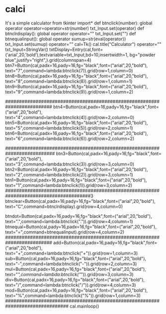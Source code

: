 # calci
It's a simple calculator 
from tkinter import*
def btnclick(number):
    global operator
    operator=operator+str(number)
    txt_Input.set(operator)
def btnclrdisplay():
    global operator
    operator=""
    txt_Input.set("")
def btnequalinput():
    global operator
    sumup=str(eval(operator))
    txt_Input.set(sumup)
    operator=""
cal=Tk()
cal.title("Calculator")
operator=""
txt_Input=StringVar()
txtDisplay=Entry(cal,font=('arial',20,'bold'),textvariable=txt_Input,bd=10,insertwidth=1,
                bg="powder blue",justify="right",).grid(columnspan=4)
btn7=Button(cal,padx=16,pady=16,fg="black",font=("arial",20,"bold"),
            text="7",command=lambda:btnclick(7)).grid(row=1,column=0)
btn8=Button(cal,padx=16,pady=16,fg="black",font=("arial",20,"bold"),
            text="8",command=lambda:btnclick(8)).grid(row=1,column=1)
btn9=Button(cal,padx=16,pady=16,fg="black",font=("arial",20,"bold"),
            text="9",command=lambda:btnclick(9)).grid(row=1,column=2)

#########################################################################
btn4=Button(cal,padx=16,pady=16,fg="black",font=("arial",20,"bold"),
            text="4",command=lambda:btnclick(4)).grid(row=2,column=0)
btn5=Button(cal,padx=16,pady=16,fg="black",font=("arial",20,"bold"),
            text="5",command=lambda:btnclick(5)).grid(row=2,column=1)
btn6=Button(cal,padx=16,pady=16,fg="black",font=("arial",20,"bold"),
            text="6",command=lambda:btnclick(6)).grid(row=2,column=2)

##########################################################################
btn3=Button(cal,padx=16,pady=16,fg="black",font=("arial",20,"bold"),
            text="3",command=lambda:btnclick(3)).grid(row=3,column=0)
btn2=Button(cal,padx=16,pady=16,fg="black",font=("arial",20,"bold"),
            text="2",command=lambda:btnclick(2)).grid(row=3,column=1)
btn1=Button(cal,padx=16,pady=16,fg="black",font=("arial",20,"bold"),
            text="1",command=lambda:btnclick(1)).grid(row=3,column=2)
#######################################################################################3
btnclear=Button(cal,padx=16,pady=16,fg="black",font=("arial",20,"bold"),
           text="C",command=btnclrdisplay).grid(row=4,column=0)


btndot=Button(cal,padx=16,pady=16,fg="black",font=("arial",20,"bold"),
            text=".",command=lambda:btnclick(".")).grid(row=4,column=1)
btnequal=Button(cal,pady=16,padx=16,fg="black",font=("arial",20,"bold"),
            text="=",command=btnequalinput).grid(row=4,column=2)
#########################################################################
add=Button(cal,padx=16,pady=16,fg="black",font=("arial",20,"bold"),
            text="+",command=lambda:btnclick("+")).grid(row=1,column=3)
sub=Button(cal,padx=16,pady=16,fg="black",font=("arial",20,"bold"),
            text="-",command=lambda:btnclick("-")).grid(row=2,column=3)
mul=Button(cal,padx=16,pady=16,fg="black",font=("arial",20,"bold"),
            text="*",command=lambda:btnclick("*")).grid(row=3,column=3)
div=Button(cal,padx=16,pady=16,fg="black",font=("arial",20,"bold"),
            text="/",command=lambda:btnclick("/")).grid(row=4,column=3)
mod=Button(cal,padx=16,pady=16,fg="black",font=("arial",20,"bold"),
            text="%",command=lambda:btnclick("%")).grid(row=1,column=3)
###############################################################################
cal.mainloop()
